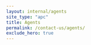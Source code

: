 ```yaml
---
layout: internal/agents
site_type: "apc"
title: Agents
permalink: /contact-us/agents/
exclude_hero: true
---
```


<!--- This child document initializes the page in Jekyll. -->